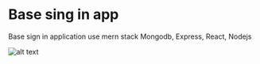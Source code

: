 # Base sing in app
Base sign in application use mern stack Mongodb, Express, React, Nodejs

![alt text](Screenshot#1.png "screen")
